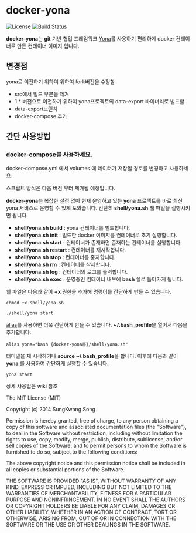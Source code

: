 # docker-yona

![License](https://img.shields.io/github/license/mashape/apistatus.svg)
[![Build Status](https://travis-ci.org/pokev25/docker-yona.svg)](https://travis-ci.org/pokev25/docker-yona)


**docker-yona**는 **git** 기반 협업 프레임워크 [Yona](http://yona.io)를 사용하기 편리하게 docker 컨테이너로 만든 컨테이너 이미지 입니다.


## 변경점
yona로 이전하기 위하여 위하여 fork버전을 수정함

- src에서 빌드 부분을 제거
- 1.* 버전으로 이전하기 위하여 yona프로젝트의 data-export 바이너리로 빌드함
- data-export브랜치
- docker-compose 추가


## 간단 사용방법

### docker-compose를 사용하세요.
docker-compose.yml 에서 volumes 에 데이터가 저장될 경로를 변경하고 사용하세요.

스크립트 방식은 다음 버전 부터 제거될 예정입니다.


**docker-yona**는 복잡한 설정 없이 현재 운영하고 있는 **yona** 프로젝트를 바로 최신 yona 서비스로 운영할 수 있게 도와줍니다.
간단히 **shell/yona.sh** 쉘 파일을 실행시키면 됩니다.

- **shell/yona.sh build** : yona 컨테이너를 빌드합니다.
- **shell/yona.sh init** : 빌드한 docker 이미지를 컨테이너로 초기 실행합니다.
- **shell/yona.sh start** : 컨테이너가 존재하면 존재하는 컨테이너를 실행합니다.
- **shell/yona.sh restart** : 컨테이너를 재시작합니다.
- **shell/yona.sh stop** : 컨테이너를 중지합니다.
- **shell/yona.sh rm** : 컨테이너를 삭제합니다.
- **shell/yona.sh log** : 컨테이너의 로그를 출력합니다.
- **shell/yona.sh exec** : 운영중인 컨테이너 내부에 **bash** 쉘로 들어가게 됩니다.

쉘 파일은 다음과 같이 **+x** 권한을 추가해 명령어를 간단하게 만들 수 있습니다.

```
chmod +x shell/yona.sh
```
```
./shell/yona start
```

[alias](http://www.linfo.org/alias.html)를 사용하면 더욱 간단하게 만들 수 있습니다. **~/.bash_profile**을 열어서 다음을 추가합니다.

```
alias yona="bash {docker-yona홈}/shell/yona.sh"
```

터미널을 재 시작하거나 **source ~/.bash_profile**을 합니다. 이후에 다음과 같이 **yona** 를 사용하여 간단하게 실행할 수 있습니다.

```
yona start
```

상세 사용법은 wiki 참조

The MIT License (MIT)

Copyright (c) 2014 SungKwang Song

Permission is hereby granted, free of charge, to any person obtaining a copy
of this software and associated documentation files (the "Software"), to deal
in the Software without restriction, including without limitation the rights
to use, copy, modify, merge, publish, distribute, sublicense, and/or sell
copies of the Software, and to permit persons to whom the Software is
furnished to do so, subject to the following conditions:

The above copyright notice and this permission notice shall be included in all
copies or substantial portions of the Software.

THE SOFTWARE IS PROVIDED "AS IS", WITHOUT WARRANTY OF ANY KIND, EXPRESS OR
IMPLIED, INCLUDING BUT NOT LIMITED TO THE WARRANTIES OF MERCHANTABILITY,
FITNESS FOR A PARTICULAR PURPOSE AND NONINFRINGEMENT. IN NO EVENT SHALL THE
AUTHORS OR COPYRIGHT HOLDERS BE LIABLE FOR ANY CLAIM, DAMAGES OR OTHER
LIABILITY, WHETHER IN AN ACTION OF CONTRACT, TORT OR OTHERWISE, ARISING FROM,
OUT OF OR IN CONNECTION WITH THE SOFTWARE OR THE USE OR OTHER DEALINGS IN THE
SOFTWARE.
